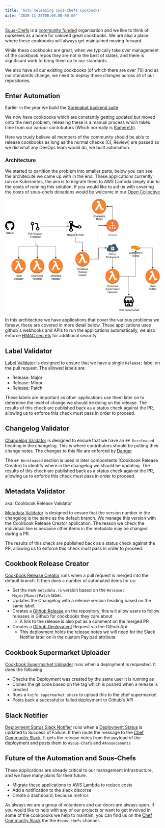 ```yaml
---
title: 'Auto Releasing Sous-Chefs Cookbooks'
date: "2020-11-28T00:00:00-00:00"
---
```


[Sous-Chefs](http://sous-chefs.org/) is a [community funded](https://opencollective.com/sous-chefs) organisation and we like to think of ourselves as a home for unloved great cookbooks. We are also a place where these cookbooks will always get maintained moving forward.

While these cookbooks are great, when we typically take over management of the cookbook repos they are not in the best of states, and there is significant work to bring them up to our standards.

We also have all our existing cookbooks (of which there are over 70) and as our standards change, we need to deploy these changes across all of our repositories.

## Enter Automation

Earlier in the year we build the [Xorimabot backend suite](https://sous-chefs.org/docs/managing-cookbooks-at-scale/)

We now have cookbooks which are constantly getting updated but moved onto the next problem, releasing these is a manual process which takes time from our variour contributors (Which normally is [Ramereth](https://github.com/Ramereth)).

Here we truely believe all members of the community should be able to release cookbooks as long as the normal checks (CI, Review) are passed so we did what any DevOps team would do, we built automation.

### Architecture

We started to partition the problem into smaller parts, below you can see the architecute we came up with in the end.
These applications currently run on Kubernetes, the aim is to migrate them to AWS Lambda simply due to the costs of running this solution. If you would like to aid us with covering the costs of sous-chefs donations would be welcome in our [Open Collective](https://opencollective.com/sous-chefs)

![Sous-Chefs auto release architecture](../images/automation-architecture.png)

In this architecture we have applications that cover the various problems we forsaw, these are covered in more detail below.
These applications uses github`s webhooks and APIs to run the applications automatically, we also enforce [HMAC secrets](https://docs.github.com/en/free-pro-team@latest/developers/webhooks-and-events/securing-your-webhooks) for additional security

## Label Validator

[Label Validator](https://github.com/Xorima/labelvalidator) is designed to ensure that we have a single `Release:` label on the pull request. The allowed labels are:

- Release: Major
- Release: Minor
- Release: Patch

These labels are important as other applications use them later on to determine the level of change we should be doing on the release. The results of this check are published back as a status check against the PR, allowing us to enforce this check must pass in order to proceed.

## Changelog Validator

[Changelog Validator](https://github.com/Xorima/changelog_validator) is designed to ensure that we have an `## Unreleased` heading in the changelog. This is where contributors should be putting their change notes. The changes to this file are enforced by [Danger](danger.systems/)

The `## Unreleased` section is used in later compontents (Cookbook Release Creator) to identify where in the changelog we should be updating. The results of this check are published back as a status check against the PR, allowing us to enforce this check must pass in order to proceed.

## Metadata Validator

aka: Cookbook Release Validator

[Metadata Validator](https://github.com/Xorima/cookbook_release_validator) is designed to ensure that the version number in the changelog is the same as the default branch. We manage this version with the Cookbook Release Creator application. The reason we check the individual line is because other items in the metadata may be changed during a PR.

The results of this check are published back as a status check against the PR, allowing us to enforce this check must pass in order to proceed.

## Cookbook Release Creator

[Cookbook Release Creator](https://github.com/Xorima/cookbook_release_creator) runs when a pull request is merged into the default branch. It then does a number of automated items for us:

- Set the new `metadata.rb` version based on the `Release: Major|Minor|Patch` label.
- Updates the Changelog with a release version heading based on the same label.
- Creates a [Github Release](https://docs.github.com/en/free-pro-team@latest/github/administering-a-repository/managing-releases-in-a-repository) on the repository, this will allow users to follow releases in Github for cookbooks they care about
  - A link to the release is also put as a comment on the merged PR
- Creates a [Github Deployment](https://docs.github.com/en/free-pro-team@latest/rest/reference/repos#deployments) Request via the Github Api
  - This deployment holds the release notes we will need for the Slack Notifier later on in the custom Payload attribute

## Cookbook Supermarket Uploader

[Cookbook Supermarket Uploader](https://github.com/Xorima/cookbook_supermarket_uploader) runs when a deployment is requested. It does the following:

- Checks the Deployment was created by the same user it is running as
- Clones the git code based on the tag which is pushed when a release is created
- Runs a `knife supermarket share` to upload this to the chef supermarket
- Posts back a sucessful or failed deployment to Github's API

## Slack Notifier

[Deployment Status Slack Notifier](https://github.com/Xorima/deployment_status_slack_notifier) runs when a [Deployment Status](https://docs.github.com/en/free-pro-team@latest/rest/reference/repos#list-deployment-statuses) is updated to Success of Failure. It then route the message to the [Chef Community Slack](https://community-slack.chef.io/). It gets the release notes from the payload of the deployment and posts them to `#Sous-Chefs` and `#Anouncements`

## Future of the Automation and Sous-Chefs

These applications are already critical to our management infrastructure, and we have many plans for their future.

- Migrate these applications to AWS Lambda to reduce costs
- Add a notification to the slack discorse
- Create a dashboard, because metrics

As always we are a group of volunteers and our doors are always open. If you would like to help with any of our projects or want to get involved in some of the cookbooks we help to maintain, you can find us on the [Chef Community Slack](https://community-slack.chef.io/) the the `#sous-chefs` channel.
